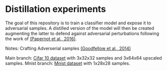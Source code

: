# Distillation experiments
The goal of this repository is to train a classifier model and expose it to adversarial samples. A distilled version of the model will then be created augmenting the latter to defend against adversarial perturbations following the work of [(Papernot et al., 2016)](https://arxiv.org/abs/1511.04508).

Notes: Crafting Adverserial samples [(Goodfellow et al., 2014)](https://arxiv.org/pdf/1412.6572)

Main branch: [Cifar 10 dataset](https://www.cs.toronto.edu/~kriz/cifar.html) with 3x32x32 samples and 3x64x64 upscaled samples.
Mnist branch: [Mnist dataset](http://yann.lecun.com/exdb/mnist/) with 1x28x28 samples.
